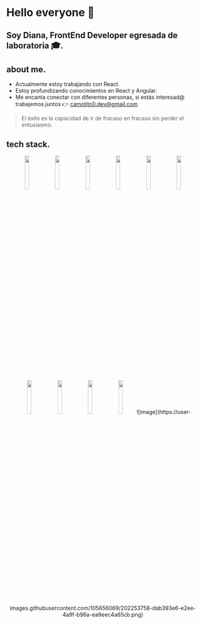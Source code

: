 # **Hello everyone 👋**

## **Soy Diana, FrontEnd Developer egresada de laboratoria 🎓.**

## about me.

- Actualmente estoy trabajando con React.
- Estoy profundizando conocimientos en React y Angular.
- Me encanta conectar con diferentes personas, si estás interesad@ trabajemos juntos 👉 [camotito0.dev@gmail.com](mailto:cecilianallerena@gmail.com)

> El éxito es la capacidad de ir de fracaso en fracaso sin perder el entusiasmo.
> 

## tech stack.
<div align="center" width="100%">
  
  <img width="15%" src="https://user-images.githubusercontent.com/105656069/202248765-cdc0a1f9-1093-412b-a4ae-28813ffc1f0a.png" />
  <img width="15%" src="https://user-images.githubusercontent.com/105656069/202248803-17f22b41-2e17-4716-a326-561e0d25e08b.png" />
  <img width="15%" src="https://user-images.githubusercontent.com/105656069/202248844-2927b8ac-324b-4f94-80d5-94dca2c2c946.png" />
  <img width="15%" src="https://user-images.githubusercontent.com/105656069/202248939-1ef01ea5-3b8b-490f-9585-a74b763168c6.png" />
  <img width="15%" src="https://user-images.githubusercontent.com/105656069/202249019-8ed91c5f-39aa-4546-8711-ebea5d281716.png"/>
  <img width="15%" src="https://user-images.githubusercontent.com/105656069/202249065-f96de246-b804-4e63-8c79-812eeb00f9e9.png"/>
  
  <img width="15%" src="https://user-images.githubusercontent.com/105656069/202253758-dab393e6-e2ee-4a9f-b96a-ea9eec4a65cb.png"/>
  <img width="15%" src="https://user-images.githubusercontent.com/105656069/202249143-63bf947f-0089-4b6e-9ace-0fde54dffb32.png"/>
  <img width="15%" src="https://user-images.githubusercontent.com/105656069/202249170-78243b27-c395-4255-ba1a-567384392dc3.png"/>
  <img width="15%" src="https://user-images.githubusercontent.com/105656069/202249232-b40f0c45-0842-45db-9ab5-5ff2f52d58b7.png"/>
  ![image](https://user-images.githubusercontent.com/105656069/202253758-dab393e6-e2ee-4a9f-b96a-ea9eec4a65cb.png)

</div>
